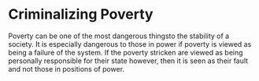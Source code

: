 # Criminalizing Poverty

Poverty can be one of the most dangerous thingsto the stability of a society. It is especially dangerous to those in power if poverty is viewed as being a failure of the system. If the poverty stricken are viewed as being personally responsible for their state however, then it is seen as their fault and not those in positions of power.
